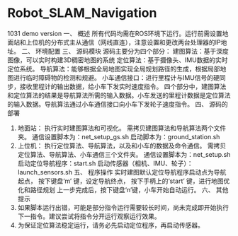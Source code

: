 # Robot_SLAM_Navigation
1031 demo version
一、 概述
所有代码均需在ROS环境下运行。运行前需设置地面站和上位机的分布式主从通信（网线直连），注意设置和更改两台处理器的IP地址。
二、 环境配置
三、 源码模块
源码主要分为四个部分：
建图算法：基于深度图像，可以实时构建3D稠密地图的系统
定位算法：基于摄像头、IMU数据的实时定位系统。
导航算法：能够根据全局地图实现全局规划路径的生成，根据局部地图进行临时障碍物的检测和规避。
小车通信接口：进行里程计与IMU信号的硬同步，接收里程计的输出数据，给小车下发实时速度指令。
四个部分中，建图算法和定位算法的结果是导航算法所需的输入数据。小车发送的里程计数据是定位算法的输入数据。导航算法通过小车通信接口向小车下发轮子速度指令。
四、 源码的部署
1. 地面站：
执行实时建图算法和可视化。
需拷贝建图算法和导航算法两个文件夹。
通信设置脚本为：net_setup_gs.sh
启动脚本为：ground_station.sh
2. 上位机：
执行定位算法、导航算法，以及和小车的数据及命令通信。
需拷贝定位算法、导航算法、小车通信三个文件夹。
通信设置脚本为：net_setup.sh
启动定位导航程序：start.sh
启动传感器（相机、IMU、轮子）：launch_sensors.sh
五、 程序操作
实时建图默认定位导航程序启动点为导航起点，
按下键盘‘m’ 键，设定导航终点，
按下手柄上的‘start’ 键，进行地图优化和路径规划
上一步完成后，按下键盘‘n’键，小车开始自动运行。
六、 其他提示
1. 如果脚本运行出错，可能是部分指令运行需要较长时间，尚未完成即开始执行下一指令。建议尝试将指令分开运行观察运行效果。
2. 为保证定位算法稳定运行，请务必先启动定位程序，再启动传感器。
